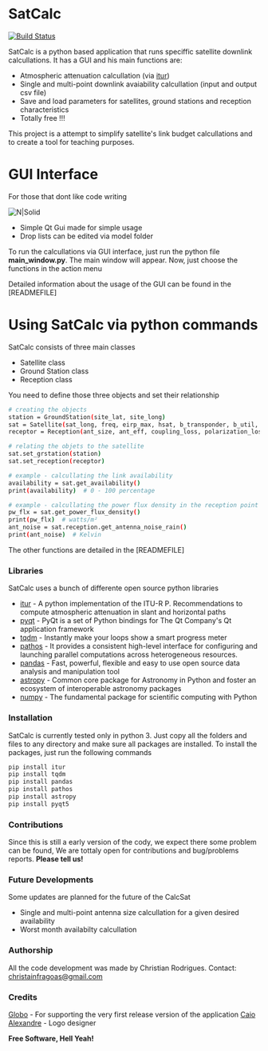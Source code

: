 # SatCalc

[![Build Status](https://travis-ci.org/joemccann/dillinger.svg?branch=master)](https://travis-ci.org/joemccann/dillinger)

SatCalc is a python based application that runs speciffic satellite downlink calcullations. It has a GUI and his main functions are:

  - Atmospheric attenuation calcullation (via [itur])
  - Single and multi-point downlink avaiability calcullation (input and output csv file)
  - Save and load parameters for satellites, ground stations and reception characteristics
  - Totally free !!!

This project is a attempt to simplify satellite's link budget calcullations and to create a tool for teaching purposes. 

# GUI Interface
For those that dont like code writing

![N|Solid](https://i.imgur.com/ZMpcxgH.png)

  - Simple Qt Gui made for simple usage
  - Drop lists can be edited via model folder

To run the calcullations via GUI interface, just run the python file **main_window.py**. The main window will appear. Now, just choose the functions in the action menu

Detailed information about the usage of the GUI can be found in the [READMEFILE]

# Using SatCalc via python commands 
 SatCalc consists of three main classes 
 
  - Satellite class
  - Ground Station class
  - Reception class

You need to define those three objects and set their relationship
```sh
# creating the objects
station = GroundStation(site_lat, site_long)
sat = Satellite(sat_long, freq, eirp_max, hsat, b_transponder, b_util, _, _, mod, rolloff, fec)
receptor = Reception(ant_size, ant_eff, coupling_loss, polarization_loss, lnb_gain, lnb_noise_temp, cable_loss, desfoc_max)

# relating the objets to the satellite
sat.set_grstation(station)
sat.set_reception(receptor) 

# example - calcullating the link availability
availability = sat.get_availability()
print(availability)  # 0 - 100 percentage

# example - calcullating the power flux density in the reception point and the antenna noise in rain conditions
pw_flx = sat.get_power_flux_density()
print(pw_flx)  # watts/m²
ant_noise = sat.reception.get_antenna_noise_rain()
print(ant_noise)  # Kelvin
```

The other functions are detailed in the [READMEFILE]

### Libraries

SatCalc uses a bunch of differente open source python libraries

* [itur] - A python implementation of the ITU-R P. Recommendations to compute atmospheric attenuation in slant and horizontal paths
* [pyqt] - PyQt is a set of Python bindings for The Qt Company's Qt application framework
* [tqdm] - Instantly make your loops show a smart progress meter
* [pathos] - It provides a consistent high-level interface for configuring and launching parallel computations across heterogeneous resources.
* [pandas] - Fast, powerful, flexible and easy to use open source data analysis and manipulation tool
* [astropy] - Common core package for Astronomy in Python and foster an ecosystem of interoperable astronomy packages
* [numpy] - The fundamental package for scientific computing with Python

### Installation

SatCalc is currently tested only in python 3.
Just copy all the folders and files to any directory and make sure all packages are installed. To install the packages, just run the following commands

```sh
pip install itur
pip install tqdm
pip install pandas
pip install pathos
pip install astropy
pip install pyqt5
```

### Contributions

Since this is still a early version of the cody, we expect there some problem can be found, We are tottaly open for contributions and bug/problems reports. **Please tell us!**

### Future Developments

Some updates are planned for the future of the CalcSat

* Single and multi-point antenna size calcullation for a given desired availability
* Worst month availabilty calcullation

### Authorship

All the code development was made by Christian Rodrigues.
Contact: christainfragoas@gmail.com

### Credits

[Globo] - For supporting the very first release version of the application
[Caio Alexandre] - Logo designer

**Free Software, Hell Yeah!**

[//]: # (These are reference links used in the body of this note and get stripped out when the markdown processor does its job. There is no need to format nicely because it shouldn't be seen. Thanks SO - http://stackoverflow.com/questions/4823468/store-comments-in-markdown-syntax)


   [Globo]: <https://globoplay.globo.com/>
   [itur]: <https://github.com/iportillo/ITU-Rpy>
   [pathos]: <https://github.com/uqfoundation/pathos>
   [tqdm]: <https://github.com/tqdm/tqdm>
   [pandas]: <https://pandas.pydata.org/>
   [astropy]: <https://www.astropy.org/>
   [numpy]: <https://numpy.org/>
   [pyqt]: <https://riverbankcomputing.com/software/pyqt/intro>
   [Caio Alexandre]: <https://www.instagram.com/caioalexandredasilva>   
